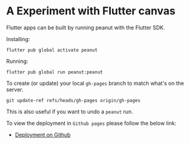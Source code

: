 # A Experiment with Flutter canvas

Flutter apps can be built by running peanut with the Flutter SDK.

Installing:

```console
flutter pub global activate peanut
```

Running:

```console
flutter pub global run peanut:peanut
```

To create (or update) your local `gh-pages` branch to match what's on the
server.

```console
git update-ref refs/heads/gh-pages origin/gh-pages
```

This is also useful if you want to undo a `peanut` run.

To view the deployment in `Github pages` please follow the below link:

- [Deployment on Github](https://mahidul-islam.github.io/canvas/#/)
